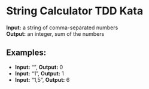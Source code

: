# String Calculator TDD Kata


**Input:** a string of comma-separated numbers \
**Output:** an integer, sum of the numbers

## Examples:

-   **Input:** “”, **Output:** 0
-   **Input:** “1”, **Output:** 1
-   **Input:** “1,5”, **Output:** 6

